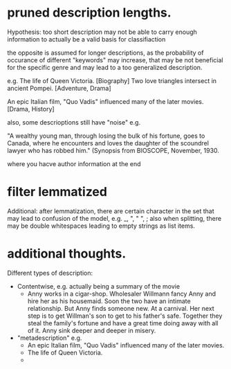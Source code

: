 # pruned description lengths. 

Hypothesis: too short description may not be able to carry enough information to actually be a valid basis for classifiaction

the opposite is assumed for longer descriptions, as the probability of occurance of different "keywords" may increase, that may be not beneficial for the specific genre and may lead to a too generalized description. 

e.g. The life of Queen Victoria. [Biography]
Two love triangles intersect in ancient Pompei. [Adventure, Drama]

An epic Italian film, "Quo Vadis" influenced many of the later movies. [Drama, History]


also, some descrioptions still have "noise" e.g.

"A wealthy young man, through losing the bulk of his fortune, goes to Canada, where he encounters and loves the daughter of the scoundrel lawyer who has robbed him." (Synopsis from BIOSCOPE, November, 1930.

where you hacve author information at the end



# filter lemmatized
Additional: after lemmatization, there are certain character in the set that may lead to confusion of the model, e.g. _, ", " ", ;
also when splitting, there may be double whitespaces leading to empty strings as list items.


# additional thoughts. 
Different types of description: 

* Contentwise, e.g. actually being a summary of the movie
  * Anny works in a cigar-shop. Wholesaler Willmann fancy Anny and hire her as his housemaid. Soon the two have an intimate relationship. But Anny finds someone new. At a carnival. Her next step is to get Willman's son to get to his father's safe. Together they steal the family's fortune and have a great time doing away with all of it. Anny sink deeper and deeper in misery.
* "metadescription" e.g. 
  * An epic Italian film, "Quo Vadis" influenced many of the later movies.
  * The life of Queen Victoria.
  * 